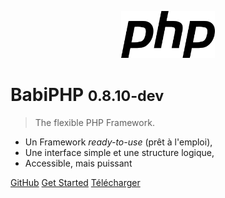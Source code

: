 <!-- _coverpage.md -->

<!--![logo](_medias/php_logo_text.svg)-->
<p align="center"><img src="../_medias/php_logo_text.svg" width="150"></p>

# BabiPHP <small>0.8.10-dev</small>

> The flexible PHP Framework.

- Un Framework <i>ready-to-use</i> (prêt à l'emploi),
- Une interface simple et une structure logique,
- Accessible, mais puissant

[GitHub](https://github.com/lambirou/babiphp/)
[Get Started](#qu39est-ce-que-babiphp)
[Télécharger](https://github.com/lambirou/babiphp/archive/master.zip)